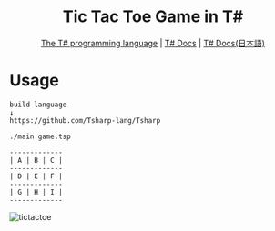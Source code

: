 <div align="center">

# Tic Tac Toe Game in T#

[The T# programming language](https://github.com/Tsharp-lang/Tsharp) |
[T# Docs](https://github.com/Tsharp-lang/Tsharp/blob/main/DOC/docs.md) |
[T# Docs(日本語)](https://github.com/Tsharp-lang/Tsharp/blob/main/DOC/ドキュメント.md)
</div>


# Usage
```
build language
↓
https://github.com/Tsharp-lang/Tsharp
```

```
./main game.tsp
```

```
-------------
| A | B | C |
-------------
| D | E | F |
-------------
| G | H | I |
-------------
```

![tictactoe](https://user-images.githubusercontent.com/81926489/150748213-382896a0-8570-44c6-aafa-614b7e30e3cd.gif)
